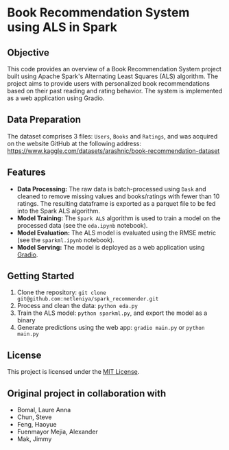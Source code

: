 # Book Recommendation System using ALS in Spark

## Objective

This code provides an overview of a Book Recommendation System project built using Apache Spark's Alternating Least Squares (ALS) algorithm. The project aims to provide users with personalized book recommendations based on their past reading and rating behavior. The system is implemented as a web application using Gradio.



## Data Preparation
The dataset comprises 3 files: `Users`, `Books` and `Ratings`, and was acquired on the website GitHub at the following address: https://www.kaggle.com/datasets/arashnic/book-recommendation-dataset 


## Features
- **Data Processing:** The raw data is batch-processed using `Dask` and cleaned to remove missing values and books/ratings with fewer than 10 ratings. The resulting dataframe is exported as a parquet file to be fed into the Spark ALS algorithm.
- **Model Training:** The `Spark ALS` algorithm is used to train a model on the processed data (see the `eda.ipynb` notebook).
- **Model Evaluation:** The ALS model is evaluated using the RMSE metric (see the `sparkml.ipynb` notebook).
- **Model Serving:** The model is deployed as a web application using [Gradio](https://gradio.app/).

## Getting Started
1. Clone the repository: `git clone git@github.com:netleniya/spark_recommender.git`
2. Process and clean the data: `python eda.py`
3. Train the ALS model: `python sparkml.py`, and export the model as a binary
4. Generate predictions using the web app: `gradio main.py` or `python main.py`

## License

This project is licensed under the [MIT License](LICENSE).

## Original project in collaboration with
- Bomal, Laure Anna
- Chun, Steve
- Feng, Haoyue
- Fuenmayor Mejia, Alexander
- Mak, Jimmy